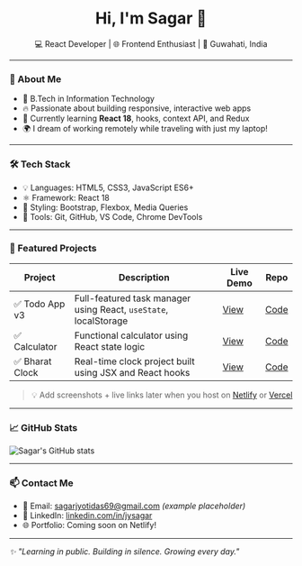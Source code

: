 <h1 align="center">Hi, I'm Sagar 👋</h1>

<p align="center">
  💻 React Developer | 🌐 Frontend Enthusiast | 📍 Guwahati, India
</p>

---

### 🚀 About Me

- 🧠 B.Tech in Information Technology  
- 🔥 Passionate about building responsive, interactive web apps  
- 🎯 Currently learning **React 18**, hooks, context API, and Redux  
- 🌍 I dream of working remotely while traveling with just my laptop!

---

### 🛠️ Tech Stack

- 💡 Languages: HTML5, CSS3, JavaScript ES6+
- ⚛️ Framework: React 18
- 🎨 Styling: Bootstrap, Flexbox, Media Queries
- 🧩 Tools: Git, GitHub, VS Code, Chrome DevTools

---

### 📂 Featured Projects

| Project | Description | Live Demo | Repo |
|--------|-------------|-----------|------|
| ✅ Todo App v3 | Full-featured task manager using React, `useState`, localStorage | [View](#) | [Code](https://github.com/JySagar/todo-app) |
| ✅ Calculator | Functional calculator using React state logic | [View](https://calculator-react-zeta-henna.vercel.app/) | [Code]([https://calculator-react-zeta-henna.vercel.app/](https://github.com/JySagar/calculator-react.git)) |
| ✅ Bharat Clock | Real-time clock project built using JSX and React hooks | [View](#) | [Code](https://github.com/JySagar/bharat-clock) |

> 💡 Add screenshots + live links later when you host on [Netlify](https://www.netlify.com/) or [Vercel](https://vercel.com/)

---

### 📈 GitHub Stats

![Sagar's GitHub stats](https://github-readme-stats.vercel.app/api?username=JySagar&show_icons=true&theme=tokyonight)

---

### 📫 Contact Me

- 📧 Email: sagarjyotidas69@gmail.com *(example placeholder)*
- 💼 LinkedIn: [linkedin.com/in/jysagar](#)
- 🌐 Portfolio: Coming soon on Netlify!

---

_✨ "Learning in public. Building in silence. Growing every day."_  
